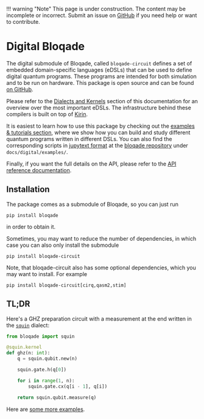 !!! warning "Note"
    This page is under construction. The content may be incomplete or incorrect. Submit an issue
    on [GitHub](https://github.com/QuEraComputing/bloqade/issues/new) if you need help or want to
    contribute.


# Digital Bloqade

The digital submodule of Bloqade, called `bloqade-circuit` defines a set of embedded domain-specific languages (eDSLs) that can be used to define digital quantum programs.
These programs are intended for both simulation and to be run on hardware. This package is open source and can be found [on GitHub](https://github.com/QuEraComputing/bloqade-circuit).

Please refer to the [Dialects and Kernels](./dialects_and_kernels) section of this documentation for an overview over the most important eDSLs.
The infrastructure behind these compilers is built on top of [Kirin](https://queracomputing.github.io/kirin/latest/).

It is easiest to learn how to use this package by checking out the [examples & tutorials section](./examples/index.md), where we show how you can build and study different quantum programs written in different DSLs.
You can also find the corresponding scripts in [jupytext format](https://jupytext.readthedocs.io/en/latest/) at the [bloqade repository](https://github.com/QuEraComputing/bloqade) under `docs/digital/examples/`.

Finally, if you want the full details on the API, please refer to the [API reference documentation](../../reference/bloqade-circuit/src/bloqade/device/).

## Installation

The package comes as a submodule of Bloqade, so you can just run

```
pip install bloqade
```

in order to obtain it.

Sometimes, you may want to reduce the number of dependencies, in which case you can also only install the submodule

```
pip install bloqade-circuit
```

Note, that bloqade-circuit also has some optional dependencies, which you may want to install.
For example

```
pip install bloqade-circuit[cirq,qasm2,stim]
```

## TL;DR

Here's a GHZ preparation circuit with a measurement at the end written in the [`squin`](../../reference/bloqade-circuit/src/bloqade/squin/) dialect:

```python
from bloqade import squin

@squin.kernel
def ghz(n: int):
    q = squin.qubit.new(n)

    squin.gate.h(q[0])

    for i in range(1, n):
        squin.gate.cx(q[i - 1], q[i])

    return squin.qubit.measure(q)
```

Here are [some more examples](./examples/index.md).
